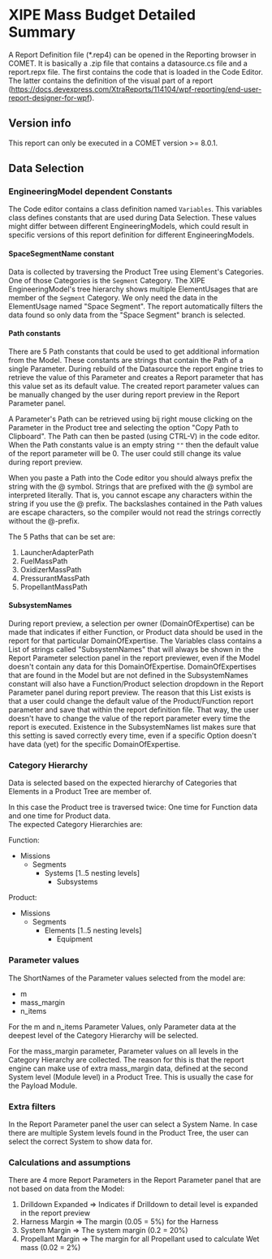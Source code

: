 # XIPE Mass Budget Detailed Summary

A Report Definition file (*.rep4) can be opened in the Reporting browser in COMET.
It is basically a .zip file that contains a datasource.cs file and a report.repx file.
The first contains the code that is loaded in the Code Editor.
The latter contains the definition of the visual part of a report (https://docs.devexpress.com/XtraReports/114104/wpf-reporting/end-user-report-designer-for-wpf).
</br>

## Version info
This report can only be executed in a COMET version >= 8.0.1.
</br>

## Data Selection

### EngineeringModel dependent Constants
The Code editor contains a class definition named `Variables`.
This variables class defines constants that are used during Data Selection.
These values might differ between different EngineeringModels, which could result in specific versions of this report definition for different EngineeringModels.

#### SpaceSegmentName constant
Data is collected by traversing the Product Tree using Element's Categories.
One of those Categories is the `Segment` Category.
The XIPE EngineeringModel's tree hierarchy shows multiple ElementUsages that are member of the `Segment` Category.
We only need the data in the ElementUsage named "Space Segment".
The report automatically filters the data found so only data from the "Space Segment" branch is selected. 

#### Path constants
There are 5 Path constants that could be used to get additional information from the Model.
These constants are strings that contain the Path of a single Parameter.
During rebuild of the Datasource the report engine tries to retrieve the value of this Parameter and creates a Report parameter that has this value set as its default value.
The created report parameter values can be manually changed by the user during report preview in the Report Parameter panel. 

A Parameter's Path can be retrieved using bij right mouse clicking on the Parameter in the Product tree and selecting the option "Copy Path to Clipboard".
The Path can then be pasted (using CTRL-V) in the code editor.
When the Path constants value is an empty string `""` then the default value of the report parameter will be 0. The user could still change its value during report preview.

When you paste a Path into the Code editor you should always prefix the string with the @ symbol. Strings that are prefixed with the @ symbol are interpreted literally. That is, you cannot escape any characters within the string if you use the @ prefix. The backslashes contained in the Path values are escape characters, so the compiler would not read the strings correctly without the @-prefix.

The 5 Paths that can be set are:

1. LauncherAdapterPath
2. FuelMassPath
3. OxidizerMassPath
4. PressurantMassPath
5. PropellantMassPath

#### SubsystemNames
During report preview, a selection per owner (DomainOfExpertise) can be made that indicates if either Function, or Product data should be used in the report for that particular DomainOfExpertise. 
The Variables class contains a List of strings called "SubsystemNames" that will always be shown in the Report Parameter selection panel in the report previewer, even if the Model doesn't contain any data for this DomainOfExpertise.
DomainOfExpertises that are found in the Model but are not defined in the SubsystemNames constant will also have a Function/Product selection dropdown in the Report Parameter panel during report preview.
The reason that this List exists is that a user could change the default value of the Product/Function report parameter and save that within the report definition file. That way, the user doesn't have to change the value of the report parameter every time the report is executed. Existence in the SubsystemNames list makes sure that this setting is saved correctly every time, even if a specific Option doesn't have data (yet) for the specific DomainOfExpertise.

### Category Hierarchy
Data is selected based on the expected hierarchy of Categories that Elements in a Product Tree are member of.

In this case the Product tree is traversed twice: One time for Function data and one time for Product data.<br/>
The expected Category Hierarchies are:

Function:
- Missions
  - Segments
    - Systems [1..5 nesting levels]
      - Subsystems

Product:
- Missions
  - Segments
    - Elements [1..5 nesting levels]
      - Equipment

### Parameter values
The ShortNames of the Parameter values selected from the model are:

- m
- mass_margin
- n_items

For the m and n_items Parameter Values, only Parameter data at the deepest level of the Category Hierarchy will be selected.

For the mass_margin parameter, Parameter values on all levels in the Category Hierarchy are collected. 
The reason for this is that the report engine can make use of extra mass_margin data, defined at the second System level (Module level) in a Product Tree.
This is usually the case for the Payload Module. 


### Extra filters
In the Report Parameter panel the user can select a System Name.
In case there are multiple System levels found in the Product Tree, the user can select the correct System to show data for.

### Calculations and assumptions
There are 4 more Report Parameters in the Report Parameter panel that are not based on data from the Model:

1. Drilldown Expanded => Indicates if Drilldown to detail level is expanded in the report preview
2. Harness Margin => The margin (0.05 = 5%) for the Harness
3. System Margin => The system margin (0.2 = 20%)
4. Propellant Margin => The margin for all Propellant used to calculate Wet mass (0.02 = 2%)
